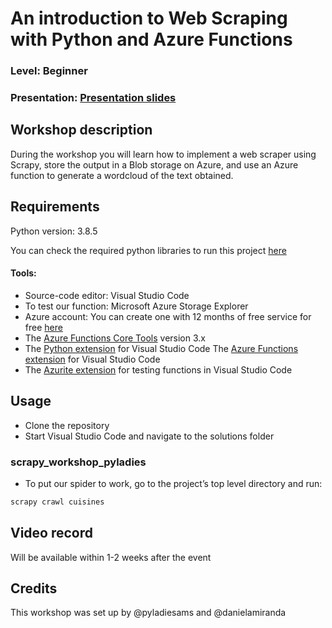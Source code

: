 
# An introduction to Web Scraping with Python and Azure Functions
### Level: Beginner 
### Presentation: [Presentation slides](workshop/Workshop_presentation.pdf)

## Workshop description
During the workshop you will learn how to implement a web scraper using Scrapy, store the output in a Blob storage on Azure, and use an Azure function to generate a wordcloud of the text obtained.

## Requirements
Python version: 3.8.5

You can check the required python libraries to run this project [here](solutions/requirements.txt)

#### Tools:
* Source-code editor: Visual Studio Code
* To test our function: Microsoft Azure Storage Explorer
* Azure account: You can create one with 12 months of free service for free [here](https://azure.microsoft.com/en-us/free/)
* The [Azure Functions Core Tools](https://docs.microsoft.com/en-us/azure/azure-functions/functions-run-local?tabs=windows%2Ccsharp%2Cbash#install-the-azure-functions-core-tools) version 3.x
* The [Python extension](https://marketplace.visualstudio.com/items?itemName=ms-python.python) for Visual Studio Code
The [Azure Functions extension](https://marketplace.visualstudio.com/items?itemName=ms-azuretools.vscode-azurefunctions) for Visual Studio Code
* The [Azurite extension](https://marketplace.visualstudio.com/items?itemName=Azurite.azurite) for testing functions in Visual Studio Code

## Usage
* Clone the repository
* Start Visual Studio Code and navigate to the solutions folder
### scrapy_workshop_pyladies
* To put our spider to work, go to the project’s top level directory and run:

```python
scrapy crawl cuisines
```

## Video record
Will be available within 1-2 weeks after the event

## Credits
This workshop was set up by @pyladiesams and @danielamiranda
